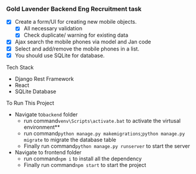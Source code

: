 ### Gold Lavender Backend Eng Recruitment task

* [X] Create a form/UI for creating new mobile objects.
  * [X] All necessary validation
  * [X] Check duplicate/ warning for existing data

* [X] Ajax search the mobile phones via model and Jan code
* [X] Select and add/remove the mobile phones in a list.
* [X] You should use SQLite for database.

Tech Stack

* Django Rest Framework
* React
* SQLite Database

To Run This Project

* Navigate to`backend` folder
  * run command`venv\Scripts\activate.bat` to activate the virtusal environment**
  * run command`python manage.py makemigrations`;`python manage.py migrate` to migrate the database table
  * Finally run command`python manage.py runserver` to start the server
* Navigate to frontend folder
  * run command`npm i` to install all the dependency
  * Finally run command`npm start` to start the project
